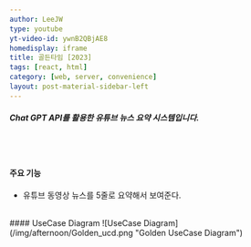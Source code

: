 ```yaml
---
author: LeeJW
type: youtube
yt-video-id: ywnB2QBjAE8
homedisplay: iframe
title: 골든타임 [2023]
tags: [react, html]
category: [web, server, convenience]
layout: post-material-sidebar-left
---
```

##### Chat GPT API를 활용한 유튜브 뉴스 요약 시스템입니다.
<br><br>
#### 주요 기능
* 유튜브 동영상 뉴스를 5줄로 요약해서 보여준다.

<br>
#### UseCase Diagram
![UseCase Diagram](/img/afternoon/Golden_ucd.png "Golden UseCase Diagram")
 